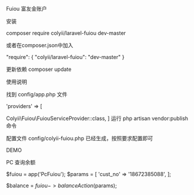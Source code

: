 Fuiou 富友金账户

安装

composer require colyii/laravel-fuiou dev-master

或者在composer.json中加入

 "require": {
	"colyii/laravel-fuiou": "dev-master"
}

更新依赖 composer update

使用说明

找到 config/app.php 文件

'providers' => [

   Colyii\Fuiou\FuiouServiceProvider::class,
]
运行 php artisan vendor:publish 命令

配置文件 config/colyii-fuiou.php 已经生成，按照要求配置即可

DEMO

PC 查询余额

$fuiou   = app('PcFuiou');
$params = [
	'cust_no' => '18672385088',
];

$balance = $fuiou->balanceAction($params);
